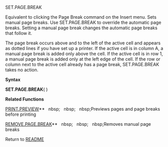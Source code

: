 SET.PAGE.BREAK

Equivalent to clicking the Page Break command on the Insert menu. Sets
manual page breaks. Use SET.PAGE.BREAK to override the automatic page
breaks. Setting a manual page break changes the automatic page breaks
that follow it.

The page break occurs above and to the left of the active cell and
appears as dotted lines if you have set up a printer. If the active cell
is in column A, a manual page break is added only above the cell. If the
active cell is in row 1, a manual page break is added only at the left
edge of the cell. If the row or column next to the active cell already
has a page break, SET.PAGE.BREAK takes no action.

**Syntax**

**SET.PAGE.BREAK**( )

**Related Functions**

[PRINT.PREVIEW](PRINT.PREVIEW.md)**&nbsp;&nbsp;&nbsp;nbsp;&nbsp;&nbsp;&nbsp;nbsp;&nbsp;&nbsp;&nbsp;nbsp;Previews pages and page breaks before
printing

[REMOVE.PAGE.BREAK](REMOVE.PAGE.BREAK.md)**&nbsp;&nbsp;&nbsp;nbsp;&nbsp;&nbsp;&nbsp;nbsp;&nbsp;&nbsp;&nbsp;nbsp;Removes manual page breaks



Return to [README](README.md)


